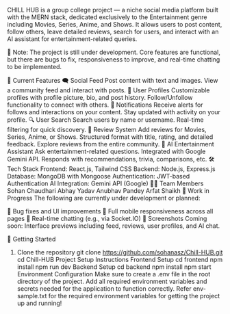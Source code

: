 CHILL HUB is a group college project — a niche social media platform built with the MERN stack, dedicated exclusively to the Entertainment genre including Movies, Series, Anime, and Shows. It allows users to post content, follow others, leave detailed reviews, search for users, and interact with an AI assistant for entertainment-related queries.

🚧 Note: The project is still under development. Core features are functional, but there are bugs to fix, responsiveness to improve, and real-time chatting to be implemented.

🌟 Current Features
🗨️ Social Feed
Post content with text and images.
View a community feed and interact with posts.
👤 User Profiles
Customizable profiles with profile picture, bio, and post history.
Follow/Unfollow functionality to connect with others.
🔔 Notifications
Receive alerts for follows and interactions on your content.
Stay updated with activity on your profile.
🔍 User Search
Search users by name or username.
Real-time filtering for quick discovery.
🍿 Review System
Add reviews for Movies, Series, Anime, or Shows.
Structured format with title, rating, and detailed feedback.
Explore reviews from the entire community.
🤖 AI Entertainment Assistant
Ask entertainment-related questions.
Integrated with Google Gemini API.
Responds with recommendations, trivia, comparisons, etc.
🛠 Tech Stack
Frontend: React.js, Tailwind CSS
Backend: Node.js, Express.js
Database: MongoDB with Mongoose
Authentication: JWT-based Authentication
AI Integration: Gemini API (Google)
🧑‍💻 Team Members
Sohan Chaudhari
Abhay Yadav
Anubhav Pandey
Arfat Shaikh
🚧 Work in Progress
The following are currently under development or planned:

🔧 Bug fixes and UI improvements
📱 Full mobile responsiveness across all pages
💬 Real-time chatting (e.g., via Socket.IO)
📸 Screenshots
Coming soon: Interface previews including feed, reviews, user profiles, and AI chat.

🚀 Getting Started
1. Clone the repository
git clone https://github.com/sohanasz/Chill-HUB.git
cd Chill-HUB
Project Setup Instructions
Frontend Setup
cd frontend
npm install
npm run dev
Backend Setup
cd backend
npm install
npm start
Environment Configuration
Make sure to create a .env file in the root directory of the project.
Add all required environment variables and secrets needed for the application to function correctly. Refer env-sample.txt for the required environment variables for getting the project up and running!

